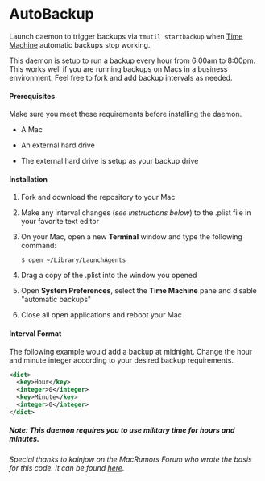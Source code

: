 # AutoBackup
Launch daemon to trigger backups via `tmutil startbackup` when [Time Machine](https://en.wikipedia.org/wiki/Time_Machine_(macOS)) automatic backups stop working.

This daemon is setup to run a backup every hour from 6:00am to 8:00pm. This works well if you are running backups on Macs in a business environment. Feel free to fork and add backup intervals as needed.

#### Prerequisites
Make sure you meet these requirements before installing the daemon.

* A Mac

* An external hard drive

* The external hard drive is setup as your backup drive

#### Installation
1. Fork and download the repository to your Mac

1. Make any interval changes (*see instructions below*) to the .plist file in your favorite text editor

1. On your Mac, open a new **Terminal** window and type the following command:

    `$ open ~/Library/LaunchAgents`
    
1. Drag a copy of the .plist into the window you opened

1. Open **System Preferences**, select the **Time Machine** pane and disable "automatic backups"

1. Close all open applications and reboot your Mac


#### Interval Format
The following example would add a backup at midnight. Change the hour and minute integer according to your desired backup requirements.
```xml
<dict>
  <key>Hour</key>
  <integer>0</integer>
  <key>Minute</key>
  <integer>0</integer>
</dict>
```
##### *Note:* This daemon requires you to use military time for hours and minutes.

###### _Special thanks to kainjow on the MacRumors Forum who wrote the basis for this code. It can be found [here](https://forums.macrumors.com/threads/time-machine-not-making-automatic-backups.2032122/)._
